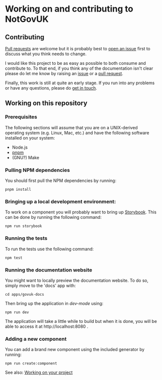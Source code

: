 Working on and contributing to NotGovUK
=======================================


Contributing
------------

[Pull requests] are welcome but it is probably best to [open an issue]
first to discuss what you think needs to change.

I would like this project to be as easy as possible to both consume and
contribute to. To that end, if you think any of the documentation isn't
clear please do let me know by raising an [issue] or a [pull request].

Finally, this work is still at quite an early stage. If you run into any
problems or have any questions, please do [get in touch].


Working on this repository
--------------------------

### Prerequisites

The following sections will assume that you are on a UNIX-derived
operating system (e.g. Linux, Mac, etc.) and have the following software
installed on your system:

- Node.js
- [pnpm]
- (GNU?) Make


### Pulling NPM dependencies

You should first pull the NPM dependencies by running:

```shell
pnpm install
```


### Bringing up a local development environment:

To work on a component you will probably want to bring up [Storybook].
This can be done by running the following command:

```shell
npm run storybook
```


### Running the tests

To run the tests use the following command:

```shell
npm test
```


### Running the documentation website

You might want to locally preview the documentation website. To do so,
simply move to the 'docs' app with:

```shell
cd apps/govuk-docs
```

Then bring up the application in _dev-mode_ using:

```shell
npm run dev
```

The application will take a little while to build but when it is done,
you will be able to access it at http://localhost:8080 .


### Adding a new component

You can add a brand new component using the included generator by
running:

```shell
npm run create:component
```

See also: [Working on your project]


[Pull requests]: https://github.com/daniel-ac-martin/NotGovUK/pulls
[open an issue]: https://github.com/daniel-ac-martin/NotGovUK/issues/new
[pull request]: https://github.com/daniel-ac-martin/NotGovUK/pulls
[issue]: https://github.com/daniel-ac-martin/NotGovUK/issues
[get in touch]: https://github.com/daniel-ac-martin/NotGovUK/issues/new
[pnpm]: https://pnpm.js.org/en/installation
[Storybook]: https://storybook.js.org/
[Working on your project]: ./working-on-your-project

